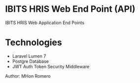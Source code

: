 # IBITS HRIS Web End Point (API)
IBITS HRIS Web Application End Points

# Technologies
- Laravel Lumen 7
- Postgre Database
- JWT Auth Token Security Middleware

Author: MHon Romero
